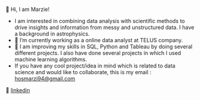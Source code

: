 👋 Hi, I am Marzie!
- I am interested in combining data analysis with scientific methods to drive insights and information from messy and unstructured data. I have a background in astrophysics.
- 🔭 I’m currently working as a online data analyst at TELUS company. 
- 🌱 I am improving my skills in SQL, Python and  Tableau by doing several different projects. I also have done several projects in which I used machine learning algorithms. 
- If you have any cool project/idea in mind which is related to data science and would like to collaborate, this is my email : hosmarzi94@gmail.com



👔 [linkedin][linkedin]

[linkedin]: https://linkedin.com/in/smarziehho94
